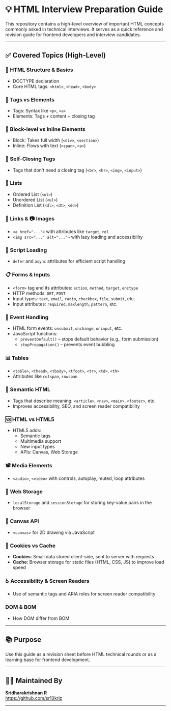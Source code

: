 # 💡 HTML Interview Preparation Guide

This repository contains a high-level overview of important HTML concepts commonly asked in technical interviews. It serves as a quick reference and revision guide for frontend developers and interview candidates.

---

## ✅ Covered Topics (High-Level)

### 🧱 HTML Structure & Basics

- DOCTYPE declaration
- Core HTML tags: `<html>`, `<head>`, `<body>`

### 🧩 Tags vs Elements

- Tags: Syntax like `<p>`, `<a>`
- Elements: Tags + content + closing tag

### 🔲 Block-level vs Inline Elements

- Block: Takes full width (`<div>`, `<section>`)
- Inline: Flows with text (`<span>`, `<a>`)

### 🧼 Self-Closing Tags

- Tags that don't need a closing tag (`<br>`, `<hr>`, `<img>`, `<input>`)

### 📝 Lists

- Ordered List (`<ol>`)
- Unordered List (`<ul>`)
- Definition List (`<dl>`, `<dt>`, `<dd>`)

### 🔗 Links & 📷 Images

- `<a href="...">` with attributes like `target`, `rel`
- `<img src="..." alt="...">` with lazy loading and accessibility

### 🚀 Script Loading

- `defer` and `async` attributes for efficient script handling

### 📋 Forms & Inputs

- `<form>` tag and its attributes: `action`, `method`, `target`, `enctype`
- HTTP methods: `GET`, `POST`
- Input types: `text`, `email`, `radio`, `checkbox`, `file`, `submit`, etc.
- Input attributes: `required`, `maxlength`, `pattern`, etc.

### 🧠 Event Handling

- HTML form events: `onsubmit`, `onchange`, `oninput`, etc.
- JavaScript functions:
  - `preventDefault()` – stops default behavior (e.g., form submission)
  - `stopPropagation()` – prevents event bubbling

### 📊 Tables

- `<table>`, `<thead>`, `<tbody>`, `<tfoot>`, `<tr>`, `<td>`, `<th>`
- Attributes like `colspan`, `rowspan`

### 📖 Semantic HTML

- Tags that describe meaning: `<article>`, `<nav>`, `<main>`, `<footer>`, etc.
- Improves accessibility, SEO, and screen reader compatibility

### 🆚 HTML vs HTML5

- HTML5 adds:
  - Semantic tags
  - Multimedia support
  - New input types
  - APIs: Canvas, Web Storage

### 📽️ Media Elements

- `<audio>`, `<video>` with controls, autoplay, muted, loop attributes

### 💾 Web Storage

- `localStorage` and `sessionStorage` for storing key-value pairs in the browser

### 🎨 Canvas API

- `<canvas>` for 2D drawing via JavaScript

### 🍪 Cookies vs Cache

- **Cookies**: Small data stored client-side, sent to server with requests
- **Cache**: Browser storage for static files (HTML, CSS, JS) to improve load speed

### ♿ Accessibility & Screen Readers

- Use of semantic tags and ARIA roles for screen reader compatibility

### DOM & BOM

- How DOM differ from BOM

---

## 📚 Purpose

Use this guide as a revision sheet before HTML technical rounds or as a learning base for frontend development.

---

## 👨‍💻 Maintained By

**Sridharakrishnan R**  
https://github.com/sr10kriz

---
